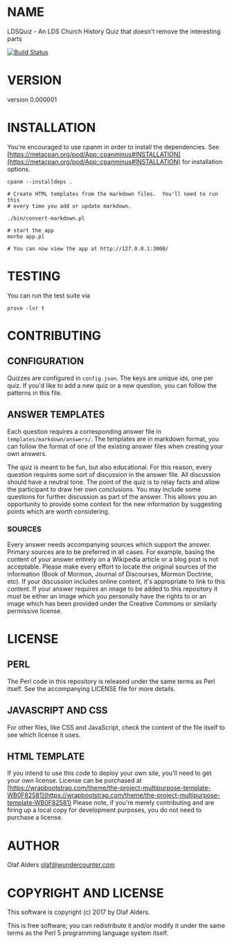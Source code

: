 # NAME

LDSQuiz - An LDS Church History Quiz that doesn't remove the interesting parts

[![Build Status](https://travis-ci.org/oalders/lds-quiz.png?branch=master)](https://travis-ci.org/oalders/lds-quiz)

# VERSION

version 0.000001

# INSTALLATION

You're encouraged to use cpanm in order to install the dependencies.  See [https://metacpan.org/pod/App::cpanminus#INSTALLATION](https://metacpan.org/pod/App::cpanminus#INSTALLATION) for installation options.

    cpanm --installdeps .

    # Create HTML templates from the markdown files.  You'll need to run this
    # every time you add or update markdown.

    ./bin/convert-markdown.pl

    # start the app
    morbo app.pl

    # You can now view the app at http://127.0.0.1:3000/

# TESTING

You can run the test suite via

    prove -lvr t

# CONTRIBUTING

## CONFIGURATION

Quizzes are configured in `config.json`.  The keys are unique ids, one per
quiz.  If you'd like to add a new quiz or a new question, you can follow the
patterns in this file.

## ANSWER TEMPLATES

Each question requires a corresponding answer file in
`templates/markdown/answers/`.  The templates are in markdown format, you can
follow the format of one of the existing answer files when creating your own
answers.

The quiz is meant to be fun, but also educational.  For this reason, every
question requires some sort of discussion in the answer file.  All discussion
should have a neutral tone.  The point of the quiz is to relay facts and allow
the participant to draw her own conclusions.  You may include some questions
for further discussion as part of the answer.  This allows you an opportunity
to provide some context for the new information by suggesting points which
are worth considering.

### SOURCES

Every answer needs accompanying sources which support the answer.  Primary
sources are to be preferred in all cases.  For example, basing the content of
your answer entirely on a Wikipedia article or a blog post is not acceptable.
Please make every effort to locate the original sources of the information
(Book of Mormon, Journal of Discourses, Mormon Doctrine, etc).  If your
discussion includes online content, it's appropriate to link to this content.
If your answer requires an image to be added to this repository it must be
either an image which you personally have the rights to or an image which has
been provided under the Creative Commons or similarly permissive license.

# LICENSE

## PERL

The Perl code in this repository is released under the same terms as Perl
itself.  See the accompanying LICENSE file for more details.

## JAVASCRIPT AND CSS

For other files, like CSS and JavaScript, check the content of the file itself
to see which license it uses.

## HTML TEMPLATE

If you intend to use this code to deploy your own site, you'll need to get your
own license.  License can be purchased at
[https://wrapbootstrap.com/theme/the-project-multipurpose-template-WB0F82581](https://wrapbootstrap.com/theme/the-project-multipurpose-template-WB0F82581)
Please note, if you're merely contributing and are firing up a local copy for
development purposes, you do not need to purchase a license.

# AUTHOR

Olaf Alders <olaf@wundercounter.com>

# COPYRIGHT AND LICENSE

This software is copyright (c) 2017 by Olaf Alders.

This is free software; you can redistribute it and/or modify it under
the same terms as the Perl 5 programming language system itself.
